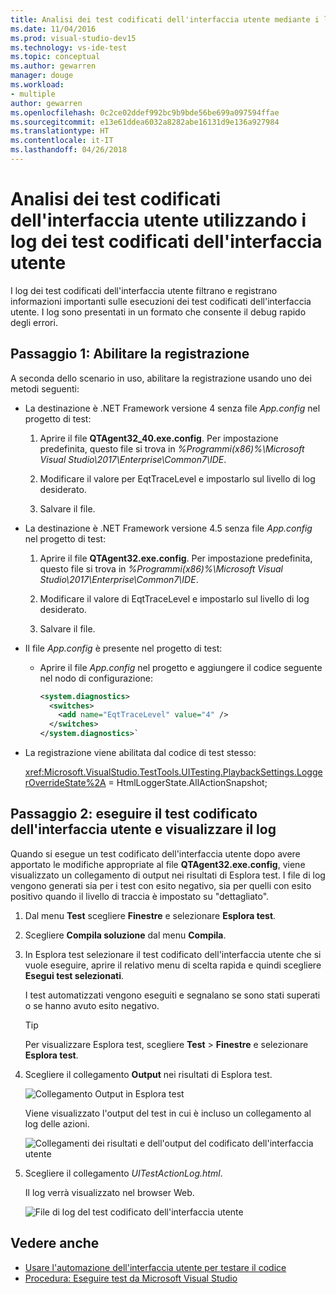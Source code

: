 ```yaml
---
title: Analisi dei test codificati dell'interfaccia utente mediante i log dei test in Visual Studio
ms.date: 11/04/2016
ms.prod: visual-studio-dev15
ms.technology: vs-ide-test
ms.topic: conceptual
ms.author: gewarren
manager: douge
ms.workload:
- multiple
author: gewarren
ms.openlocfilehash: 0c2ce02ddef992bc9b9bde56be699a097594ffae
ms.sourcegitcommit: e13e61ddea6032a8282abe16131d9e136a927984
ms.translationtype: HT
ms.contentlocale: it-IT
ms.lasthandoff: 04/26/2018
---
```

# <a name="analyzing-coded-ui-tests-using-coded-ui-test-logs"></a>Analisi dei test codificati dell'interfaccia utente utilizzando i log dei test codificati dell'interfaccia utente

I log dei test codificati dell'interfaccia utente filtrano e registrano informazioni importanti sulle esecuzioni dei test codificati dell'interfaccia utente. I log sono presentati in un formato che consente il debug rapido degli errori.

## <a name="step-1-enable-logging"></a>Passaggio 1: Abilitare la registrazione

A seconda dello scenario in uso, abilitare la registrazione usando uno dei metodi seguenti:

- La destinazione è .NET Framework versione 4 senza file *App.config* nel progetto di test:

   1. Aprire il file **QTAgent32_40.exe.config**. Per impostazione predefinita, questo file si trova in *%Programmi(x86)%\Microsoft Visual Studio\2017\Enterprise\Common7\IDE*.

   2. Modificare il valore per EqtTraceLevel e impostarlo sul livello di log desiderato.

   3. Salvare il file.

- La destinazione è .NET Framework versione 4.5 senza file *App.config* nel progetto di test:

   1. Aprire il file **QTAgent32.exe.config**. Per impostazione predefinita, questo file si trova in *%Programmi(x86)%\Microsoft Visual Studio\2017\Enterprise\Common7\IDE*.

   2. Modificare il valore di EqtTraceLevel e impostarlo sul livello di log desiderato.

   3. Salvare il file.

- Il file *App.config* è presente nel progetto di test:

    - Aprire il file *App.config* nel progetto e aggiungere il codice seguente nel nodo di configurazione:

      ```xml
      <system.diagnostics>
        <switches>
          <add name="EqtTraceLevel" value="4" />
        </switches>
      </system.diagnostics>`
      ```

- La registrazione viene abilitata dal codice di test stesso:

   <xref:Microsoft.VisualStudio.TestTools.UITesting.PlaybackSettings.LoggerOverrideState%2A> = HtmlLoggerState.AllActionSnapshot;

## <a name="step-2-run-your-coded-ui-test-and-view-the-log"></a>Passaggio 2: eseguire il test codificato dell'interfaccia utente e visualizzare il log

Quando si esegue un test codificato dell'interfaccia utente dopo avere apportato le modifiche appropriate al file **QTAgent32.exe.config**, viene visualizzato un collegamento di output nei risultati di Esplora test. I file di log vengono generati sia per i test con esito negativo, sia per quelli con esito positivo quando il livello di traccia è impostato su "dettagliato".

1.  Dal menu **Test** scegliere **Finestre** e selezionare **Esplora test**.

2.  Scegliere **Compila soluzione** dal menu **Compila**.

3.  In Esplora test selezionare il test codificato dell'interfaccia utente che si vuole eseguire, aprire il relativo menu di scelta rapida e quindi scegliere **Esegui test selezionati**.

     I test automatizzati vengono eseguiti e segnalano se sono stati superati o se hanno avuto esito negativo.

    > [!TIP]
    > Per visualizzare Esplora test, scegliere **Test** > **Finestre** e selezionare **Esplora test**.

4.  Scegliere il collegamento **Output** nei risultati di Esplora test.

     ![Collegamento Output in Esplora test](../test/media/cuit_htmlactionlog1.png "CUIT_HTMLActionLog1")

     Viene visualizzato l'output del test in cui è incluso un collegamento al log delle azioni.

     ![Collegamenti dei risultati e dell'output del codificato dell'interfaccia utente](../test/media/cuit_htmlactionlog2.png "CUIT_HTMLActionLog2")

5.  Scegliere il collegamento *UITestActionLog.html*.

     Il log verrà visualizzato nel browser Web.

     ![File di log del test codificato dell'interfaccia utente](../test/media/cuit_htmlactionlog3.png "CUIT_HTMLActionLog3")

## <a name="see-also"></a>Vedere anche

- [Usare l'automazione dell'interfaccia utente per testare il codice](../test/use-ui-automation-to-test-your-code.md)
- [Procedura: Eseguire test da Microsoft Visual Studio](http://msdn.microsoft.com/Library/1a1207a9-2a33-4a1e-a1e3-ddf0181b1046)